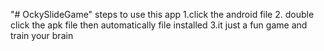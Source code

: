 "# OckySlideGame" 
steps to use this app
1.click the android file
2. double click the apk file then automatically file installed
3.it just a fun game and train your brain

